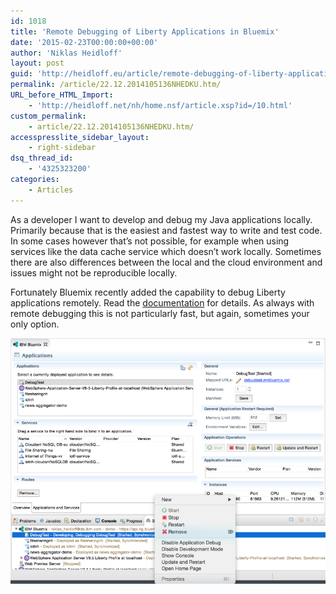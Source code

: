 ```yaml
---
id: 1018
title: 'Remote Debugging of Liberty Applications in Bluemix'
date: '2015-02-23T00:00:00+00:00'
author: 'Niklas Heidloff'
layout: post
guid: 'http://heidloff.eu/article/remote-debugging-of-liberty-applications-in-bluemix/'
permalink: /article/22.12.2014105136NHEDKU.htm/
URL_before_HTML_Import:
    - 'http://heidloff.net/nh/home.nsf/article.xsp?id=/10.html'
custom_permalink:
    - article/22.12.2014105136NHEDKU.htm/
accesspresslite_sidebar_layout:
    - right-sidebar
dsq_thread_id:
    - '4325323200'
categories:
    - Articles
---
```


 As a developer I want to develop and debug my Java applications locally. Primarily because that is the easiest and fastest way to write and test code. In some cases however that’s not possible, for example when using services like the data cache service which doesn’t work locally. Sometimes there are also differences between the local and the cloud environment and issues might not be reproducible locally.

 Fortunately Bluemix recently added the capability to debug Liberty applications remotely. Read the [documentation](https://www.ng.bluemix.net/docs/#manageapps/eclipsetools/eclipsetools.html#remotedebug) for details. As always with remote debugging this is not particularly fast, but again, sometimes your only option.

![image](/assets/img/2015/02/debugtest.png)